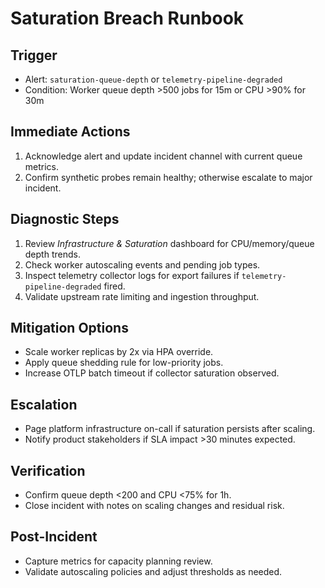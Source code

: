 # Saturation Breach Runbook

## Trigger

- Alert: `saturation-queue-depth` or `telemetry-pipeline-degraded`
- Condition: Worker queue depth >500 jobs for 15m or CPU >90% for 30m

## Immediate Actions

1. Acknowledge alert and update incident channel with current queue metrics.
2. Confirm synthetic probes remain healthy; otherwise escalate to major incident.

## Diagnostic Steps

1. Review _Infrastructure & Saturation_ dashboard for CPU/memory/queue depth trends.
2. Check worker autoscaling events and pending job types.
3. Inspect telemetry collector logs for export failures if `telemetry-pipeline-degraded` fired.
4. Validate upstream rate limiting and ingestion throughput.

## Mitigation Options

- Scale worker replicas by 2x via HPA override.
- Apply queue shedding rule for low-priority jobs.
- Increase OTLP batch timeout if collector saturation observed.

## Escalation

- Page platform infrastructure on-call if saturation persists after scaling.
- Notify product stakeholders if SLA impact >30 minutes expected.

## Verification

- Confirm queue depth <200 and CPU <75% for 1h.
- Close incident with notes on scaling changes and residual risk.

## Post-Incident

- Capture metrics for capacity planning review.
- Validate autoscaling policies and adjust thresholds as needed.
